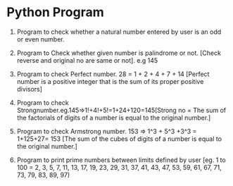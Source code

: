 # Python Program

1. Program to check whether a natural number entered by user is an odd or even number.


2. Program to Check whether given number is palindrome or not. [Check reverse and original no are same or not]. e.g 145


3. Program to check Perfect number. 28 = 1 + 2 + 4 + 7 + 14 [Perfect number is a positive integer that is the sum of its proper positive divisors]


4. Program to check Strongnumber.eg.145=>1!+4!+5!=1+24+120=145[Strong no = The sum of the factorials of digits of a number is equal to the original number.]


5. Program to check Armstrong number. 153 => 1^3 + 5^3 +3^3 = 1+125+27= 153 [The sum of the cubes of digits of a number is equal to the original number.]


6. Program to print prime numbers between limits defined by user [eg. 1 to 100 = 2, 3, 5, 7, 11, 13, 17, 19, 23, 29, 31, 37, 41, 43, 47, 53, 59, 61, 67, 71, 73, 79, 83, 89, 97)



